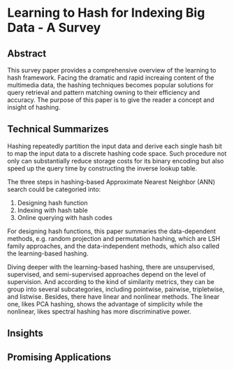 # Learning to Hash for Indexing Big Data - A Survey

## Abstract
This survey paper provides a comprehensive overview of the learning to hash framework. Facing the dramatic and rapid increaing content of the multimedia data, the hashing techniques becomes popular solutions for query retrieval and pattern matching owning to their efficiency and accuracy. The purpose of this paper is to give the reader a concept and insight of hashing.

## Technical Summarizes
Hashing repeatedly partition the input data and derive each single hash bit to map the input data to a discrete hashing code space. Such procedure not only can substantially reduce storage costs for its binary encoding but also speed up the query time by constructing the inverse lookup table.

The three steps in hashing-based Approximate Nearest Neighbor (ANN) search could be categoried into:
1. Designing hash function
2. Indexing with hash table
3. Online querying with hash codes

For designing hash functions, this paper summaries the data-dependent methods, e.g. random projection and permutation hashing, which are LSH family approaches, and the data-independent methods, which also called the learning-based hashing. 

Diving deeper with the learning-based hashing, there are unsupervised, supervised, and semi-supervised approaches depend on the level of supervision. And according to the kind of similarity metrics, they can be group into several subcategories, including pointwise, pairwise, tripletwise, and listwise. Besides, there have linear and nonlinear methods. The linear one, likes PCA hashing, shows the advantage of simplicity while the nonlinear, likes spectral hashing has more discriminative power.

## Insights


## Promising Applications

